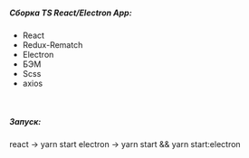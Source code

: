 <h5>Сборка TS React/Electron App:</h5>
<ul>
    <li>React</li>
    <li>Redux-Rematch</li>
    <li>Electron</li>
    <li>БЭМ</li>
    <li>Scss</li>
    <li>axios</li>
</ul>
<br>
<h5>Запуск:</h5>
react    -> yarn start
electron -> yarn start && yarn start:electron